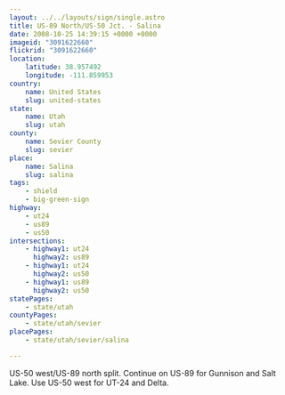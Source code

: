 ```yaml
---
layout: ../../layouts/sign/single.astro
title: US-89 North/US-50 Jct. - Salina
date: 2008-10-25 14:39:15 +0000 +0000
imageid: "3091622660"
flickrid: "3091622660"
location:
    latitude: 38.957492
    longitude: -111.859953
country:
    name: United States
    slug: united-states
state:
    name: Utah
    slug: utah
county:
    name: Sevier County
    slug: sevier
place:
    name: Salina
    slug: salina
tags:
    - shield
    - big-green-sign
highway:
    - ut24
    - us89
    - us50
intersections:
    - highway1: ut24
      highway2: us89
    - highway1: ut24
      highway2: us50
    - highway1: us89
      highway2: us50
statePages:
    - state/utah
countyPages:
    - state/utah/sevier
placePages:
    - state/utah/sevier/salina

---
```

US-50 west/US-89 north split. Continue on US-89 for Gunnison and Salt Lake. Use US-50 west for UT-24 and Delta.